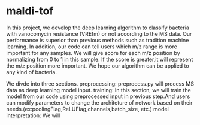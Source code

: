 # maldi-tof
In this project, we develop the deep learning algorithm to classify bacteria with vanocomycin resistance (VREfm) or not according to the MS data. Our performance is superior than previous methods such as tradition machine learning. In addition, our code can tell users which m/z range is more important for any samples. We will give score for each m/z position by normalizing from 0 to 1 in this sample. If the score is greater,it will represent the m/z position more important. We hope our algorithm can be applied to any kind of bacteria.

We divde into three sections.
preprocessing:
preprocess.py will process MS data as deep learning model input.
training:
In this section, we will train the model from our code using preprocessed input in previous step.And users can modify parameters to change the architeture of network based on their needs.(ex:poolingFlag,ReLUFlag,channels,batch_size, etc.)
model interpretation:
We will


